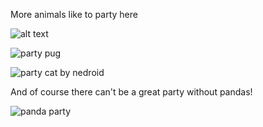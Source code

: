 More animals like to party here



![alt text](http://gifatron.com/wp-content/uploads/2013/02/party_hard_pug.gif "Dog party")

![party pug](http://i.imgur.com/wKhMHHO.gif)

![party cat by nedroid](http://i.imgur.com/TruOgso.gif)

And of course there can't be a great party without pandas!

![panda party](http://f.kulfoto.com/pic/0001/0001/oG5sC377.jpg)
